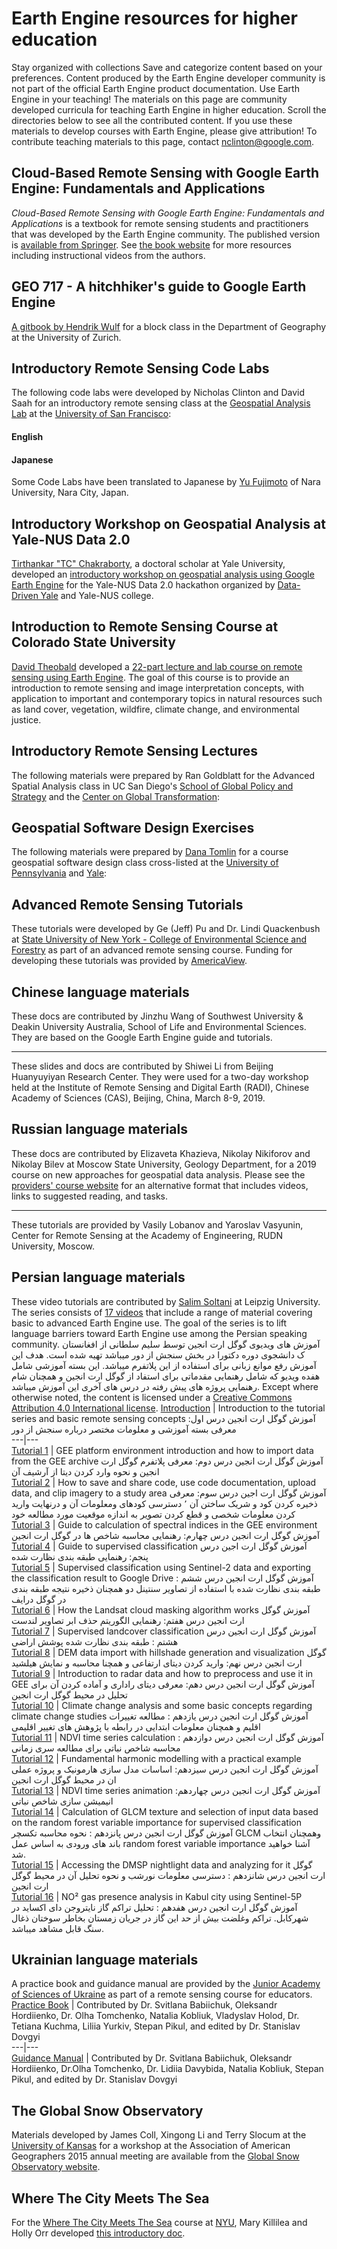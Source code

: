  
#  Earth Engine resources for higher education
Stay organized with collections  Save and categorize content based on your preferences. 
Content produced by the Earth Engine developer community is not part of the official Earth Engine product documentation. 
Use Earth Engine in your teaching! The materials on this page are community developed curricula for teaching Earth Engine in higher education. Scroll the directories below to see all the contributed content. If you use these materials to develop courses with Earth Engine, please give attribution! To contribute teaching materials to this page, contact nclinton@google.com.
## Cloud-Based Remote Sensing with Google Earth Engine: Fundamentals and Applications
_Cloud-Based Remote Sensing with Google Earth Engine: Fundamentals and Applications_ is a textbook for remote sensing students and practitioners that was developed by the Earth Engine community. The published version is [available from Springer](https://link.springer.com/book/10.1007/978-3-031-26588-4). See [ the book website](https://www.eefabook.org/) for more resources including instructional videos from the authors. 
## GEO 717 - A hitchhiker's guide to Google Earth Engine
[A gitbook by Hendrik Wulf](https://hendrik-wulf.gitbook.io/geo-717-earth-engine) for a block class in the Department of Geography at the University of Zurich. 
## Introductory Remote Sensing Code Labs
The following code labs were developed by Nicholas Clinton and David Saah for an introductory remote sensing class at the [Geospatial Analysis Lab](https://www.usfca.edu/arts-sciences/research/geospatial-analysis-lab) at the [University of San Francisco](https://www.usfca.edu/): 
#### English
#### Japanese
Some Code Labs have been translated to Japanese by [Yu Fujimoto](http://nara-u.academia.edu/YuFujimoto) of Nara University, Nara City, Japan.
## Introductory Workshop on Geospatial Analysis at Yale-NUS Data 2.0
[Tirthankar "TC" Chakraborty](https://tc25.github.io/index.html), a doctoral scholar at Yale University, developed an [introductory workshop on geospatial analysis using Google Earth Engine](https://github.com/datadrivenyale/day-of-data-2.0/tree/master/5-Geospatial%20analysis) for the Yale-NUS Data 2.0 hackathon organized by [Data-Driven Yale](https://datadriven.yale.edu/) and Yale-NUS college. 
## Introduction to Remote Sensing Course at Colorado State University
[David Theobald](https://davidmtheobald.com/About) developed a [ 22-part lecture and lab course on remote sensing using Earth Engine](https://docs.google.com/document/d/1VodTCpbNw1KiiPGt6DlXeIfroEJzQ0L8VZ7aj2cGmJU/edit?usp=sharing). The goal of this course is to provide an introduction to remote sensing and image interpretation concepts, with application to important and contemporary topics in natural resources such as land cover, vegetation, wildfire, climate change, and environmental justice.
## Introductory Remote Sensing Lectures
The following materials were prepared by Ran Goldblatt for the Advanced Spatial Analysis class in UC San Diego's [School of Global Policy and Strategy](http://gps.ucsd.edu/) and the [Center on Global Transformation](http://cgt.ucsd.edu/):
## Geospatial Software Design Exercises
The following materials were prepared by [Dana Tomlin](https://www.design.upenn.edu/landscape-architecture/people/c-dana-tomlin) for a course geospatial software design class cross-listed at the [University of Pennsylvania](http://www.upenn.edu/) and [Yale](http://www.yale.edu/):
##  Advanced Remote Sensing Tutorials 
These tutorials were developed by Ge (Jeff) Pu and Dr. Lindi Quackenbush at [State University of New York - College of Environmental Science and Forestry](https://www.esf.edu/) as part of an advanced remote sensing course. Funding for developing these tutorials was provided by [AmericaView](https://americaview.org/). 
##  Chinese language materials 
These docs are contributed by Jinzhu Wang of Southwest University & Deakin University Australia, School of Life and Environmental Sciences. They are based on the Google Earth Engine guide and tutorials. 
* * *
  

These slides and docs are contributed by Shiwei Li from Beijing Huanyuyiyan Research Center. They were used for a two-day workshop held at the Institute of Remote Sensing and Digital Earth (RADI), Chinese Academy of Sciences (CAS), Beijing, China, March 8-9, 2019. 
##  Russian language materials 
These docs are contributed by Elizaveta Khazieva, Nikolay Nikiforov and Nikolay Bilev at Moscow State University, Geology Department, for a 2019 course on new approaches for geospatial data analysis. Please see the [providers' course website](http://datamsu.com/course/overview) for an alternative format that includes videos, links to suggested reading, and tasks. 
* * *
  

These tutorials are provided by Vasily Lobanov and Yaroslav Vasyunin, Center for Remote Sensing at the Academy of Engineering, RUDN University, Moscow. 
##  Persian language materials 
These video tutorials are contributed by [Salim Soltani](https://www.linkedin.com/in/salim-soltani-11186b9b/) at Leipzig University. The series consists of [17 videos](https://www.youtube.com/playlist?list=PLR8Kil7OHEcebe3WC-BwB0-XyxrpzD5wE) that include a range of material covering basic to advanced Earth Engine use. The goal of the series is to lift language barriers toward Earth Engine use among the Persian speaking community. 
آموزش های ویدیوی گوگل ارت انجین توسط سلیم سلطانی از افغانستان ک دانشجوی دوره دکتورا در بخش سنجش از دور میباشد تهیه شده است. هدف این آموزش رفع موانع زبانی برای استفاده از این پلاتفرم میباشد. این بسته آموزشی شامل هفده ویدیو که شامل رهنمایی مقدماتی برای استفاد از گوگل ارت انجین و همچنان شام رهنمایی پروژه های پیش رفته در درس های آخری این آموزش میباشد. 
Except where otherwise noted, the content is licensed under a [Creative Commons Attribution 4.0 International license](https://creativecommons.org/licenses/by/4.0/). 
[Introduction](https://youtu.be/ObREzoZlDoE) |  Introduction to the tutorial series and basic remote sensing concepts آموزش گوگل ارت انجین درس اول: معرفی بسته آموزشی و معلومات مختصر درباره سنجش از دور  
---|---  
[Tutorial 1](https://youtu.be/qO81thVQQ6c) |  GEE platform environment introduction and how to import data from the GEE archive آموزش گوگل ارت انجین درس دوم: معرفی پلاتفرم گوگل ارت انجین و نحوه وارد کردن دیتا از آرشیف آن  
[Tutorial 2](https://youtu.be/XlhKKDXVZ3M) |  How to save and share code, use code documentation, upload data, and clip imagery to a study area آموزش گوگل ارت اجین درس سوم: معرفی ذخیره کردن کود و شریک ساختن آن ٬ دسترسی کودهای ومعلومات آن و درنهایت وارید کردن معلومات شخصی و قطع کردن تصویر به اندازه موقعیت مورد مطالعه خود  
[Tutorial 3](https://youtu.be/QFBbt5icHds) |  Guide to calculation of spectral indices in the GEE environment آموزش گوگل ارت انجین درس چهارم: رهنمایی محاسبه شاخص ها در گوگل ارت انجین  
[Tutorial 4](https://youtu.be/cDL8_XAuGYI) |  Guide to supervised classification آموزش گوگل ارت اجین درس پنجم: رهنمایی طبقه بندی نظارت شده  
[Tutorial 5](https://youtu.be/ZIe7XHA5eJ8v) |  Supervised classification using Sentinel-2 data and exporting the classification result to Google Drive آموزش گوگل ارت انجین درس ششم : طبقه بندی نظارت شده با استفاده از تصاویر سنتینل دو همچنان ذخیره نتیجه طبقه بندی در گوگل درایف  
[Tutorial 6](https://youtu.be/m05adA98Jyw) |  How the Landsat cloud masking algorithm works آموزش گوگل ارت انجین درس هفتم: رهنمایی الگوریتم حذف ابر تصاویر لندست  
[Tutorial 7](https://youtu.be/-6t2lgDrgGY) |  Supervised landcover classification آموزش گوگل ارت انجین درس هشتم : طبقه بندی نظارت شده پوشش اراضی  
[Tutorial 8](https://youtu.be/YOJ1sR9lxyQ) |  DEM data import with hillshade generation and visualization گوگل ارت انجین درس نهم: وارید کردن دیتای ارتفاعی و همچنا محاسبه و نمایش هیلشید  
[Tutorial 9](https://youtu.be/AUu0oz9AiQc) |  Introduction to radar data and how to preprocess and use it in GEE آموزش گوگل ارت انجین درس دهم: معرفی دیتای راداری و آماده کردن آن برای تحلیل در محیط گوگل ارت انجین  
[Tutorial 10](https://youtu.be/8yhKMxyXDJs) |  Climate change analysis and some basic concepts regarding climate change studies آموزش گوگل ارت انجین درس یازدهم : مطالعه تغییرات اقلیم و همچنان معلومات ابتدایی در رابطه با پژوهش های تغییر اقلیمی  
[Tutorial 11](https://youtu.be/aQT8QL975z0) |  NDVI time series calculation آموزش گوگل ارت انجین درس دوازدهم : محاسبه شاخص نباتی برای مطالعه سری زمانی  
[Tutorial 12](https://youtu.be/PXmTLWEZbPg) |  Fundamental harmonic modelling with a practical example آموزش گوگل ارت انجین درس سیزدهم: اساسات مدل سازی هارمونیک و پروژه عملی ان در محیط گوگل ارت انجین  
[Tutorial 13](https://youtu.be/DYUvbVzOLf0) |  NDVI time series animation آموزش گوگل ارت انجین درس چهاردهم: انیمیشن سازی شاخص نباتی  
[Tutorial 14](https://youtu.be/82zjhCsLgQU) |  Calculation of GLCM texture and selection of input data based on the random forest variable importance for supervised classification آموزش گوگل ارت انجین درس پانزدهم : نحوه محاسبه تکسچر GLCM وهمچنان انتخاب باند های ورودی به اساس عمل random forest variable importance آشنا خواهید شد.  
[Tutorial 15](https://youtu.be/FMHyquwY878) |  Accessing the DMSP nightlight data and analyzing for it گوگل ارت انجین درس شانزدهم : دسترسی معلومات نورشب و نحوه تحلیل آن در محیط گوگل ارت انجین  
[Tutorial 16](https://youtu.be/EEb_iRT_vAA) |  NO² gas presence analysis in Kabul city using Sentinel-5P آموزش گوگل ارت انجین درس هفدهم : تحلیل تراکم گاز نایتروجن دای اکساید در شهرکابل. تراکم وغلضت بیش از حد این گاز در جریان زمستان بخاطر سوختان ذغال سنگ قابل مشاهد میباشد.  
##  Ukrainian language materials 
A practice book and guidance manual are provided by the [Junior Academy of Sciences of Ukraine](https://man.gov.ua/en) as part of a remote sensing course for educators. 
[Practice Book](https://drive.google.com/file/d/1BJMG-96jF_L4UB6CG0klqU8SBnxE880F/view?usp=sharing) |  Contributed by Dr. Svitlana Babiichuk, Oleksandr Hordiienko, Dr. Olha Tomchenko, Natalia Kobliuk, Vladyslav Holod, Dr. Tetiana Kuchma, Liliia Yurkiv, Stepan Pikul, and edited by Dr. Stanislav Dovgyi  
---|---  
[Guidance Manual](https://drive.google.com/file/d/1rff_QvMIVguKYDyGNFwPRsc2HtHMowPN/view?usp=sharing) |  Contributed by Dr. Svitlana Babiichuk, Oleksandr Hordiienko, Dr.Olha Tomchenko, Dr. Lidiіa Davybida, Natalia Kobliuk, Stepan Pikul, and edited by Dr. Stanislav Dovgyi  
## The Global Snow Observatory
Materials developed by James Coll, Xingong Li and Terry Slocum at the [University of Kansas](http://www.ku.edu/) for a workshop at the Association of American Geographers 2015 annual meeting are available from the [Global Snow Observatory website](https://sites.google.com/site/globalsnowobservatory/home/Presentations-and-Tutorials/aag-workshop).
## Where The City Meets The Sea
For the [Where The City Meets The Sea](https://www.nyu.edu/faculty/teaching-and-learning-resources/instructional-technology/ways-to-engage/globally-linked-course-design/where-city-meets-sea.html) course at [NYU](https://www.nyu.edu/), Mary Killilea and Holly Orr developed [this introductory doc](https://docs.google.com/document/d/1xZjDrbWldodoKA1ddLWthNTQlFnA-dTVKLqx-ltag7k).
